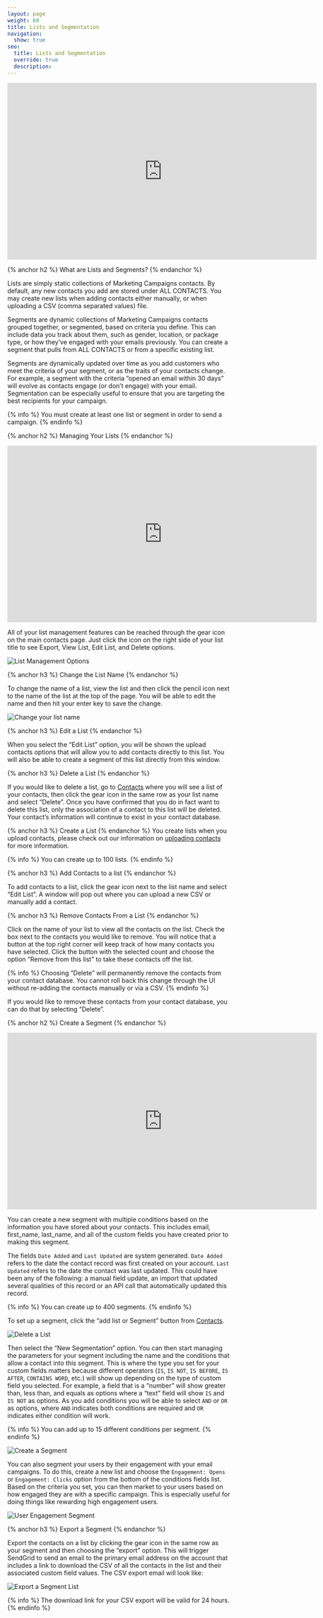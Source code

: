 ```yaml
---
layout: page
weight: 60
title: Lists and Segmentation
navigation:
  show: true
seo:
  title: Lists and Segmentation
  override: true
  description:
---
```


<iframe src="https://player.vimeo.com/video/121404093" width="700" height="400" frameborder="0" webkitallowfullscreen mozallowfullscreen allowfullscreen></iframe>

{% anchor h2 %}
What are Lists and Segments?
{% endanchor %}

Lists are simply static collections of Marketing Campaigns contacts. By default, any new contacts you add are stored under ALL CONTACTS. You may create new lists when adding contacts either manually, or when uploading a CSV (comma separated values) file.

Segments are dynamic collections of Marketing Campaigns contacts grouped together, or segmented, based on criteria you define. This can include data you track about them, such as gender, location, or package type, or how they’ve engaged with your emails previously. You can create a segment that pulls from ALL CONTACTS or from a specific existing list.

Segments are dynamically updated over time as you add customers who meet the criteria of your segment, or as the traits of your contacts change. For example, a segment with the criteria ”opened an email within 30 days” will evolve as contacts engage (or don’t engage) with your email. Segmentation can be especially useful to ensure that you are targeting the best recipients for your campaign.

{% info %}
You must create at least one list or segment in order to send a campaign.
{% endinfo %}

{% anchor h2 %}
Managing Your Lists
{% endanchor %}

<iframe src="https://player.vimeo.com/video/227937591" width="700" height="400" frameborder="0" webkitallowfullscreen mozallowfullscreen allowfullscreen></iframe>

All of your list management features can be reached through the gear icon on the main contacts page. Just click the icon on the right side of your list title to see Export, View List, Edit List, and Delete options.

![]({{root_url}}/images/lists_2.png "List Management Options")

{% anchor h3 %}
Change the List Name
{% endanchor %}

To change the name of a list, view the list and then click the pencil icon next to the name of the list at the top of the page. You will be able to edit the name and then hit your enter key to save the change.

![]({{root_url}}/images/lists_1.png "Change your list name")

{% anchor h3 %}
Edit a List
{% endanchor %}

When you select the “Edit List” option, you will be shown the upload contacts options that will allow you to add contacts directly to this list. You will also be able to create a segment of this list directly from this window.

{% anchor h3 %}
Delete a List
{% endanchor %}

If you would like to delete a list, go to [Contacts]({{site.marketing_campaigns_url}}/contacts) where you will see a list of your contacts, then click the gear icon in the same row as your list name and select “Delete”. Once you have confirmed that you do in fact want to delete this list, only the association of a contact to this list will be deleted. Your contact’s information will continue to exist in your contact database.

{% anchor h3 %}
Create a List
{% endanchor %}
You create lists when you upload contacts, please check out our information on [uploading contacts]({{root_url}}/User_Guide/Marketing_Campaigns/contacts.html#-Uploading-Contacts) for more information.

{% info %}
You can create up to 100 lists.
{% endinfo %}

{% anchor h3 %}
Add Contacts to a list
{% endanchor %}

To add contacts to a list, click the gear icon next to the list name and select “Edit List”. A window will pop out where you can upload a new CSV or manually add a contact.

{% anchor h3 %}
Remove Contacts From a List
{% endanchor %}

Click on the name of your list to view all the contacts on the list. Check the box next to the contacts you would like to remove. You will notice that a button at the top right corner will keep track of how many contacts you have selected. Click the button with the selected count and choose the option “Remove from this list” to take these contacts off the list.

{% info %}
Choosing “Delete” will permanently remove the contacts from your contact database. You cannot roll back this change through the UI without re-adding the contacts manually or via a CSV.
{% endinfo %}

If you would like to remove these contacts from your contact database, you can do that by selecting “Delete”.


{% anchor h2 %}
Create a Segment
{% endanchor %}

<iframe src="https://player.vimeo.com/video/229916004" width="700" height="400" frameborder="0" webkitallowfullscreen mozallowfullscreen allowfullscreen></iframe>

You can create a new segment with multiple conditions based on the information you have stored about your contacts. This
includes email, first_name, last_name, and all of the custom fields you have created prior to making this segment.

The fields `Date Added` and `Last Updated` are system generated. `Date Added` refers to the date the contact record was first created on your account. `Last Updated` refers to the date the contact was last updated. This could have been any of the following: a manual field update, an import that updated several qualities of this record or an API call that automatically updated this record.

{% info %}
You can create up to 400 segments.
{% endinfo %}

To set up a segment, click the “add list or Segment” button from [Contacts]({{site.marketing_campaigns_url}}/contacts).

![]({{root_url}}/images/lists_5.png "Delete a List")

Then select the “New Segmentation” option. You can then start managing the parameters for your segment including the name and the conditions that allow a
contact into this segment. This is where the type you set for your custom fields matters because different operators (`IS`,
`IS NOT`, `IS BEFORE`, `IS AFTER`, `CONTAINS WORD`, etc.) will show up depending on the type of custom field you selected. For
example, a field that is a “number” will show greater than, less than, and equals as options where a “text” field will
show `IS` and `IS NOT` as options. As you add conditions you
will be able to select `AND` or `OR` as options, where `AND` indicates
both conditions are required and `OR` indicates either condition will work.



{% info %}
You can add up to 15 different conditions per segment.
{% endinfo %}

![]({{root_url}}/images/lists_3.png "Create a Segment")

You can also segment your users by their engagement with your email campaigns. To do this, create a new list and choose
the `Engagement: Opens` or `Engagement: Clicks` option from
the bottom of the conditions fields list. Based on the criteria you set, you can then market to your users based on how
engaged they are with a specific campaign. This is especially useful for doing things like rewarding high engagement users.

![]({{root_url}}/images/lists_engagement_segment_1.png "User Engagement Segment")


{% anchor h3 %}
Export a Segment
{% endanchor %}

Export the contacts on a list by clicking the gear icon in the same row as your segment and then choosing the “export”
option. This will trigger SendGrid to send an email to the primary email address on the account that includes a link to
download the CSV of all the contacts in the list and their associated custom field values.
The CSV export email will look like:

![]({{root_url}}/images/lists_4.png "Export a Segment List")

{% info %}
The download link for your CSV export will be valid for 24 hours.
{% endinfo %}

